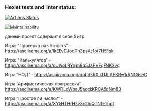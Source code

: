 ### Hexlet tests and linter status:
[![Actions Status](https://github.com/vkaplin/frontend-project-lvl1/workflows/hexlet-check/badge.svg)](https://github.com/vkaplin/frontend-project-lvl1/actions)

[![Maintainability](https://api.codeclimate.com/v1/badges/a99a88d28ad37a79dbf6/maintainability)](https://codeclimate.com/github/codeclimate/codeclimate/maintainability)

данный проект содержит в себе 5 игр.


Игра: "Проверка на чётность" - https://asciinema.org/a/lkEEvCJodOh3psAc1ot7H5Fsk

Игра: "Калькулятор" - https://asciinema.org/a/cUWoLRYqim9q5JAPVFqFNK2vq

Игра "НОД" - https://asciinema.org/a/obdBRXikUJLAEKRw1rRNC6seC

Игра "Арифметическая прогрессия" - https://asciinema.org/a/KWFiLoWbpJ5aockKRCA5dNm83

Игра "Простое ли число?" - https://asciinema.org/a/XY5HTHrHSv3rGhrQTNfE1ihpt
